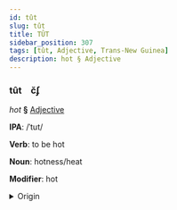 ```yaml
---
id: tût
slug: tût
title: TÛT
sidebar_position: 307
tags: [tût, Adjective, Trans-New Guinea]
description: hot § Adjective
---
```


### tût&emsp;<span kind="abugida">c̆ʄ</span>

*hot* **§** [Adjective](../../tags/Adjective)

**IPA**: /ˈtut/

**Verb**: to be hot

**Noun**: hotness/heat

**Modifier**: hot

<details>
    <summary>Origin</summary>
    Klon tut [tut]<br/>
    <em>Trans-New Guinea Language Family</em>
</details>